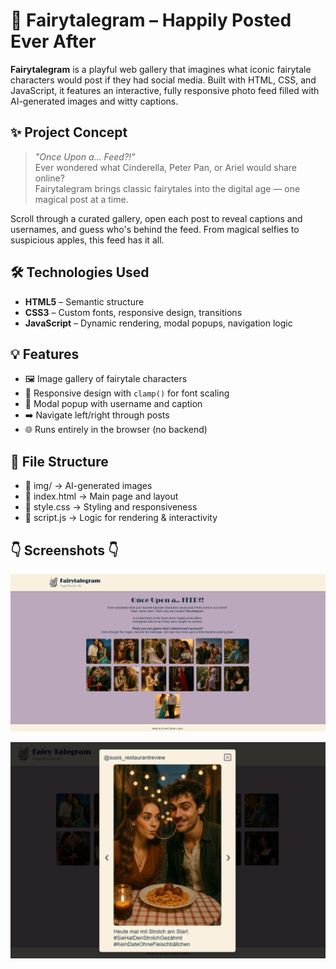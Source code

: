 # 📸 Fairytalegram – Happily Posted Ever After

**Fairytalegram** is a playful web gallery that imagines what iconic fairytale characters would post if they had social media. Built with HTML, CSS, and JavaScript, it features an interactive, fully responsive photo feed filled with AI-generated images and witty captions.

## ✨ Project Concept

> *"Once Upon a... Feed?!"*  
Ever wondered what Cinderella, Peter Pan, or Ariel would share online?  
Fairytalegram brings classic fairytales into the digital age — one magical post at a time.

Scroll through a curated gallery, open each post to reveal captions and usernames, and guess who's behind the feed. From magical selfies to suspicious apples, this feed has it all.

## 🛠️ Technologies Used

- **HTML5** – Semantic structure
- **CSS3** – Custom fonts, responsive design, transitions
- **JavaScript** – Dynamic rendering, modal popups, navigation logic

## 💡 Features

- 🖼️ Image gallery of fairytale characters  
- 📱 Responsive design with `clamp()` for font scaling  
- 📸 Modal popup with username and caption  
- ➡️ Navigate left/right through posts  
- 🌐 Runs entirely in the browser (no backend)

## 🧾 File Structure

- 📁 img/ → AI-generated images
- 📄 index.html → Main page and layout
- 📄 style.css → Styling and responsiveness
- 📄 script.js → Logic for rendering & interactivity

## 👇 Screenshots 👇

![Screenshot](./img/screenshot.png)

![Screenshot](./img/screenshot2.png)
